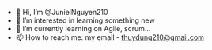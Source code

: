 - 👋 Hi, I’m @JunielNguyen210
- 👀 I’m interested in learning something new
- 🌱 I’m currently learning on Agile, scrum...
- 📫 How to reach me: my email - thuydung210@gmail.com

<!---
JunNguyen210/JunNguyen210 is a ✨ special ✨ repository because its `README.md` (this file) appears on your GitHub profile.
You can click the Preview link to take a look at your changes.
--->
